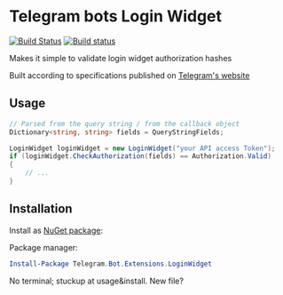 # Telegram bots Login Widget

[![Build Status](https://travis-ci.org/MihaZupan/Telegram.Bot.Extensions.LoginWidget.svg?branch=master)](https://travis-ci.org/MihaZupan/Telegram.Bot.Extensions.LoginWidget)
[![Build status](https://ci.appveyor.com/api/projects/status/720b19vgdhro14o5/branch/master?svg=true)](https://ci.appveyor.com/project/MihaZupan/telegram-bot-extensions-loginwidget/branch/master)

Makes it simple to validate login widget authorization hashes

Built according to specifications published on [Telegram's website](https://core.telegram.org/widgets/login)

## Usage
```c#
// Parsed from the query string / from the callback object
Dictionary<string, string> fields = QueryStringFields;

LoginWidget loginWidget = new LoginWidget("your API access Token");
if (loginWidget.CheckAuthorization(fields) == Authorization.Valid)
{
    // ...
}
```

## Installation

Install as [NuGet package](https://www.nuget.org/packages/Telegram.Bot.Extensions.LoginWidget/):

Package manager:

```powershell
Install-Package Telegram.Bot.Extensions.LoginWidget
```

No terminal; stuckup at usage&install. New file?
